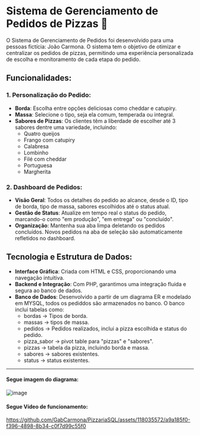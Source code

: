 # Sistema de Gerenciamento de Pedidos de Pizzas 🍕

O Sistema de Gerenciamento de Pedidos foi desenvolvido para uma pessoas fictícia: João Carmona. O sistema tem o objetivo de otimizar e centralizar os pedidos de pizzas, permitindo uma experiência personalizada de escolha e monitoramento de cada etapa do pedido.

## Funcionalidades:

### 1. Personalização do Pedido:
   * **Borda**: Escolha entre opções deliciosas como cheddar e catupiry.
   * **Massa**: Selecione o tipo, seja ela comum, temperada ou integral.
   * **Sabores de Pizzas**: Os clientes têm a liberdade de escolher até 3 sabores dentre uma variedade, incluindo:
     - Quatro queijos
     - Frango com catupiry
     - Calabresa
     - Lombinho
     - Filé com cheddar
     - Portuguesa
     - Margherita

### 2. Dashboard de Pedidos:
   * **Visão Geral**: Todos os detalhes do pedido ao alcance, desde o ID, tipo de borda, tipo de massa, sabores escolhidos até o status atual.
   * **Gestão de Status**: Atualize em tempo real o status do pedido, marcando-o como "em produção", "em entrega" ou "concluído".
   * **Organização**: Mantenha sua aba limpa deletando os pedidos concluídos. Novos pedidos na aba de seleção são automaticamente refletidos no dashboard.

## Tecnologia e Estrutura de Dados:

* **Interface Gráfica**: Criada com HTML e CSS, proporcionando uma navegação intuitiva.
* **Backend e Integração**: Com PHP, garantimos uma integração fluida e segura ao banco de dados.
* **Banco de Dados**: Desenvolvido a partir de um diagrama ER e modelado em MYSQL, todos os pediddos são armazenados no banco. O banco inclui tabelas como:
  - bordas -> Tipos de borda.
  - massas -> tipos de massa.
  - pedidos -> Pedidos realizados, inclui a pizza escolhida e status do pedido.
  - pizza_sabor -> pivot table para "pizzas" e "sabores".
  - pizzas -> tabela da pizza, incluindo borda e massa.
  - sabores -> sabores existentes.
  - status -> status existentes.

---

#### Segue imagem do diagrama:

![image](https://github.com/GabCarmona/PizzariaSQL/assets/118035572/431631bf-317e-40d9-9a47-704ad850a388)

#### Segue Vídeo de funcionamento:

https://github.com/GabCarmona/PizzariaSQL/assets/118035572/a9a185f0-f396-4898-8b34-c0f7d99c55f0


